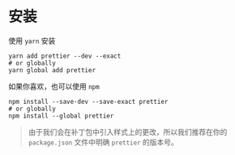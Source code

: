 # 安装

使用 `yarn` 安装

```shell
yarn add prettier --dev --exact
# or globally
yarn global add prettier
```

如果你喜欢，也可以使用 `npm`

```shell
npm install --save-dev --save-exact prettier
# or globally
npm install --global prettier
```

> 由于我们会在补丁包中引入样式上的更改，所以我们推荐在你的 `package.json` 文件中明确 `prettier` 的版本号。